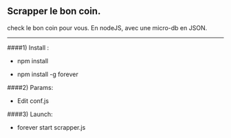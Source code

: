 ## Scrapper le bon coin.

check le bon coin pour vous.
En nodeJS, avec une micro-db en JSON.

-------

####1) Install :

* npm install

* npm install -g forever

####2) Params:

* Edit conf.js

####3) Launch:

* forever start scrapper.js
